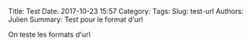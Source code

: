 Title: Test 
Date: 2017-10-23 15:57
Category: 
Tags: 
Slug: test-url
Authors: Julien
Summary: Test pour le format d'url

On teste les formats d'url
